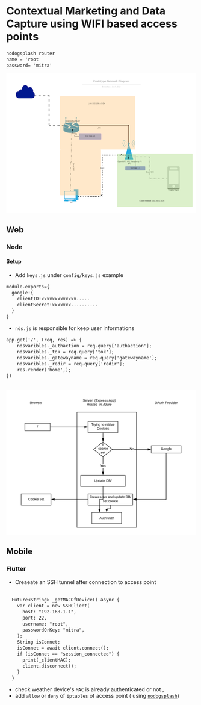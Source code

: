 # Contextual Marketing and Data Capture using WIFI based access points

```
nodogsplash router 
name = 'root'
password= 'mitra'

```
![GitHub Logo](/docs/images/digram.png)

## Web
### Node
#### Setup

+ Add  `keys.js` under `config/keys.js`
example


```
module.exports={
  google:{
    clientID:xxxxxxxxxxxxx.....
    clientSecret:xxxxxxx..........
  }
}

```
+ `nds.js` is responsible for keep user informations
```
app.get('/', (req, res) => {
    ndsvaribles._authaction = req.query['authaction'];
    ndsvaribles._tok = req.query['tok'];
    ndsvaribles._gatewayname = req.query['gatewayname'];
    ndsvaribles._redir = req.query['redir'];
    res.render('home',);
})


```


![GitHub Logo](/docs/images/servicedigram.png)

## Mobile
### Flutter
+ Creaeate an SSH tunnel after connection to access point 
```

  Future<String> _getMACOfDevice() async {
    var client = new SSHClient(
      host: "192.168.1.1",
      port: 22,
      username: "root",
      passwordOrKey: "mitra",
    );
    String isConnet;
    isConnet = await client.connect();
    if (isConnet == "session_connected") {
      print(_clientMAC);
      client.disconnect();
    }
  }

```
+ check weather device's  `MAC` is already authenticated or not  , 
+ add `allow` or `deny` of `iptables` of access point ( using 
[`nodogsplash`](https://github.com/nodogsplash/nodogsplash "nodogsplash"))



